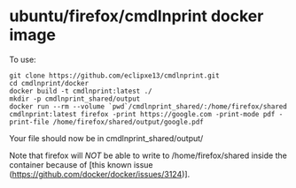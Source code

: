 # ubuntu/firefox/cmdlnprint docker image

To use:

```
git clone https://github.com/eclipxe13/cmdlnprint.git
cd cmdlnprint/docker
docker build -t cmdlnprint:latest ./
mkdir -p cmdlnprint_shared/output
docker run --rm --volume `pwd`/cmdlnprint_shared/:/home/firefox/shared cmdlnprint:latest firefox -print https://google.com -print-mode pdf -print-file /home/firefox/shared/output/google.pdf
```

Your file should now be in cmdlnprint_shared/output/

Note that firefox will *NOT* be able to write to /home/firefox/shared inside the container because of [this known issue (https://github.com/docker/docker/issues/3124)].


